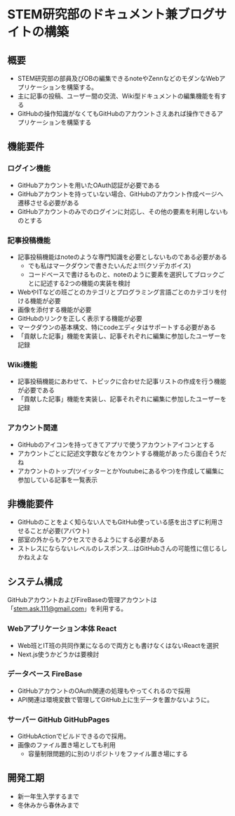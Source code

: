 # STEM研究部のドキュメント兼ブログサイトの構築
## 概要
- STEM研究部の部員及びOBの編集できるnoteやZennなどのモダンなWebアプリケーションを構築する。
- 主に記事の投稿、ユーザー間の交流、Wiki型ドキュメントの編集機能を有する
- GitHubの操作知識がなくてもGitHubのアカウントさえあれば操作できるアプリケーションを構築する
  
## 機能要件
### ログイン機能
- GitHubアカウントを用いたOAuth認証が必要である
- GitHubアカウントを持っていない場合、GitHubのアカウント作成ページへ遷移させる必要がある
- GitHubアカウントのみでのログインに対応し、その他の要素を利用しないものとする

### 記事投稿機能
- 記事投稿機能はnoteのような専門知識を必要としないものである必要がある
  - でも私はマークダウンで書きたいんだよ!!!(クソデカボイス)
  - コードベースで書けるものと、noteのように要素を選択してブロックごとに記述する2つの機能の実装を検討
- WebやITなどの班ごとのカテゴリとプログラミング言語ごとのカテゴリを付ける機能が必要
- 画像を添付する機能が必要
- GitHubのリンクを正しく表示する機能が必要
- マークダウンの基本構文、特にcodeエディタはサポートする必要がある
- 「貢献した記事」機能を実装し、記事それぞれに編集に参加したユーザーを記録

### Wiki機能
- 記事投稿機能にあわせて、トピックに合わせた記事リストの作成を行う機能が必要である
- 「貢献した記事」機能を実装し、記事それぞれに編集に参加したユーザーを記録

### アカウント関連
- GitHubのアイコンを持ってきてアプリで使うアカウントアイコンとする
- アカウントごとに記述文字数などをカウントする機能があったら面白そうだね
- アカウントのトップ(ツイッターとかYoutubeにあるやつ)を作成して編集に参加している記事を一覧表示

## 非機能要件
- GitHubのことをよく知らない人でもGitHub使っている感を出さずに利用させることが必要(アバウト)
- 部室の外からもアクセスできるようにする必要がある
- ストレスにならないレベルのレスポンス…はGitHubさんの可能性に信じるしかねえよな
  
## システム構成
GitHubアカウントおよびFireBaseの管理アカウントは「stem.ask.111@gmail.com」を利用する。
### Webアプリケーション本体 React
- Web班とIT班の共同作業になるので両方とも書けなくはないReactを選択
- Next.js使うかどうかは要検討

### データベース FireBase
- GitHubアカウントのOAuth関連の処理もやってくれるので採用
- API関連は環境変数で管理してGitHub上に生データを置かないように。

### サーバー GitHub GitHubPages
- GitHubActionでビルドできるので採用。
- 画像のファイル置き場としても利用
  - 容量制限問題的に別のリポジトリをファイル置き場にする

## 開発工期
- 新一年生入学するまで
- 冬休みから春休みまで
